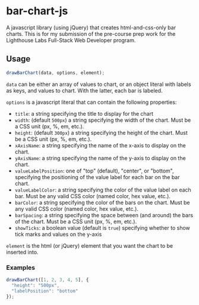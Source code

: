 # bar-chart-js

A javascript library (using jQuery) that creates html-and-css-only bar charts.
This is for my submission of the pre-course prep work for the Lighthouse Labs
Full-Stack Web Developer program.

## Usage

```javascript
drawBarChart(data, options, element);
```

`data` can be either an array of values to chart, or an object literal with
labels as keys, and values to chart. With the latter, each bar is labeled.

`options` is a javascript literal that can contain the following properties:

* `title`: a string specifying the title to display for the chart
* `width`: (default `500px`) a string specifying the width of the chart. Must be
  a CSS unit (px, %, em, etc.).
* `height`: (default `300px`) a string specifying the height of the chart. Must
  be a CSS unit (px, %, em, etc.).
* `xAxisName`: a string specifying the name of the x-axis to display on the
  chart.
* `yAxisName`: a string specifying the name of the y-axis to display on the
  chart.
* `valueLabelPosition`: one of "top" (default), "center", or "bottom",
  specifying the positioning of the value label for each bar on the bar chart.
* `valueLabelColor`: a string specifying the color of the value label on each
  bar. Must be any valid CSS color (named color, hex value, etc.).
* `barColor`: a string specifying the color of the bars on the chart. Must be
  any valid CSS color (named color, hex value, etc.).
* `barSpacing`: a string specifying the space between (and around) the bars of
  the chart. Must be a CSS unit (px, %, em, etc.).
* `showTicks`: a boolean value (default is `true`) specifying whether to show
  tick marks and values on the y-axis

`element` is the html (or jQuery) element that you want the chart to be inserted
into.

### Examples

```javascript
drawBarChart([1, 2, 3, 4, 5], {
  "height": "500px",
  "labelPosition": "bottom"
});
```
